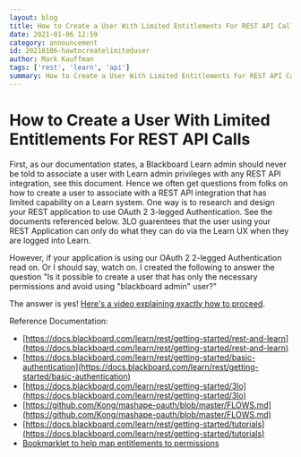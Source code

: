 ```yaml
---
layout: blog
title: How to Create a User With Limited Entitlements For REST API Calls
date: 2021-01-06 12:59
category: announcement
id: 20210106-howtocreatelimiteduser
author: Mark Kauffman
tags: ['rest', 'learn', 'api']
summary: How to Create a User With Limited Entitlements For REST API Calls
---
```


# How to Create a User With Limited Entitlements For REST API Calls

First, as our documentation states, a Blackboard Learn admin should never be told to associate a user with Learn admin privileges with any REST API integration, see this document. Hence we often get questions from folks on how to create a user to associate with a REST API integration that has limited capability on a Learn system. One way is to research and design your REST application to use OAuth 2 3-legged Authentication. See the documents referenced below. 3LO guarentees that the user using your REST Application can only do what they can do via the Learn UX when they are logged into Learn.

However, if your application is using our OAuth 2 2-legged Authentication read on. Or I should say, watch on. I created the following to answer the question "Is it possible to create a user that has only the necessary permissions and avoid using "blackboard admin" user?"

The answer is yes! [Here's a video explaining exactly how to proceed](https://youtu.be/uyKdbCpcZMc).

Reference Documentation:

* [https://docs.blackboard.com/learn/rest/getting-started/rest-and-learn](https://docs.blackboard.com/learn/rest/getting-started/rest-and-learn)
* [https://docs.blackboard.com/learn/rest/getting-started/basic-authentication](https://docs.blackboard.com/learn/rest/getting-started/basic-authentication)
* [https://docs.blackboard.com/learn/rest/getting-started/3lo](https://docs.blackboard.com/learn/rest/getting-started/3lo)
* [https://github.com/Kong/mashape-oauth/blob/master/FLOWS.md](https://github.com/Kong/mashape-oauth/blob/master/FLOWS.md)
* [https://docs.blackboard.com/learn/rest/getting-started/tutorials](https://docs.blackboard.com/learn/rest/getting-started/tutorials)
* [Bookmarklet to help map entitlements to permissions](https://community.blackboard.com/blogs/4/18)
